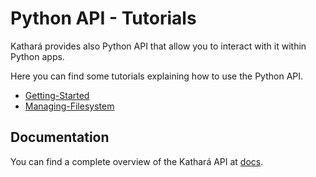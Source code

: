 # Python API - Tutorials

Kathará provides also Python API that allow you to interact with it within Python apps.

Here you can find some tutorials explaining how to use the Python API. 

* [Getting-Started](getting-started)
* [Managing-Filesystem](managing-filesystem)

## Documentation 
You can find a complete overview of the Kathará API at [docs](https://github.com/KatharaFramework/Kathara/wiki/Kathara-API-Docs). 
